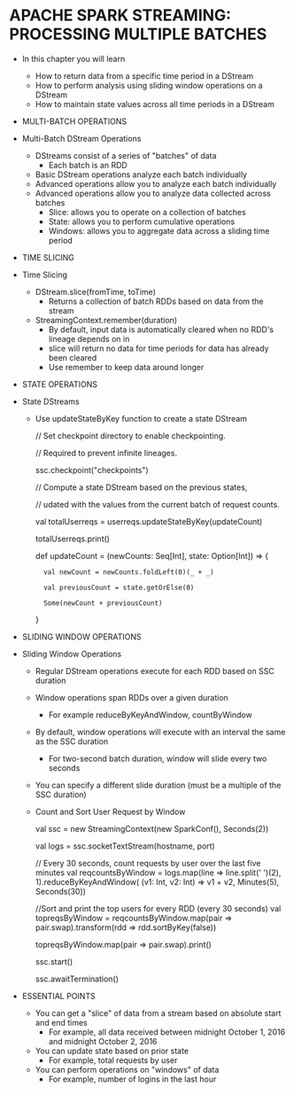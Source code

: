 # APACHE SPARK STREAMING: PROCESSING MULTIPLE BATCHES

* In this chapter you will learn

	- How to return data from a specific time period in a DStream
	- How to perform analysis using sliding window operations on a DStream
	- How to maintain state values across all time periods in a DStream

* MULTI-BATCH OPERATIONS

* Multi-Batch DStream Operations

	- DStreams consist of a series of "batches" of data
		- Each batch is an RDD
	- Basic DStream operations analyze each batch individually
	- Advanced operations allow you to analyze each batch individually
	- Advanced operations allow you to analyze data collected across batches
		- Slice: allows you to operate on a collection of batches
		- State: allows you to perform cumulative operations
		- Windows: allows you to aggregate data across a sliding time period

* TIME SLICING

* Time Slicing
	
	- DStream.slice(fromTime, toTime)
		- Returns a collection of batch RDDs based on data from the stream
	- StreamingContext.remember(duration)
		- By default, input data is automatically cleared when no RDD's lineage depends on in
		- slice will return no data for time periods for data has already been cleared
		- Use remember to keep data around longer

* STATE OPERATIONS

* State DStreams

	- Use updateStateByKey function to create a state DStream
	
		// Set checkpoint directory to enable checkpointing.
		
		// Required to prevent infinite lineages.
		
		
		ssc.checkpoint("checkpoints") 

		// Compute a state DStream based on the previous states,
		
		// udated with the values from the current batch of request counts.
		
		val totalUserreqs = userreqs.updateStateByKey(updateCount)
		
		totalUserreqs.print()

		def updateCount = (newCounts: Seq[Int], state: Option[Int]) => {
		
			val newCount = newCounts.foldLeft(0)(_ + _)
			
			val previousCount = state.getOrElse(0)
			
			Some(newCount + previousCount)
		}
		

* SLIDING WINDOW OPERATIONS

* Sliding Window Operations

	- Regular DStream operations execute for each RDD based on SSC duration
	- Window operations span RDDs over a given duration
		- For example reduceByKeyAndWindow, countByWindow

	- By default, window operations will execute with an interval the same as the SSC duration
		- For two-second batch duration, window will slide every two seconds

	- You can specify a different slide duration (must be a multiple of the SSC duration)

	- Count and Sort User Request by Window


		val ssc = new StreamingContext(new SparkConf(), Seconds(2))
		
		val logs = ssc.socketTextStream(hostname, port)
		
		// Every 30 seconds, count requests by user over the last five minutes
		val reqcountsByWindow = logs.map(line => line.split(' ')(2), 1).reduceByKeyAndWindow( (v1: Int, v2: Int) => v1 + v2, Minutes(5), Seconds(30))

		//Sort and print the top users for every RDD (every 30 seconds)
		val topreqsByWindow = reqcountsByWindow.map(pair => pair.swap).transform(rdd => rdd.sortByKey(false))
		
		topreqsByWindow.map(pair => pair.swap).print()

		ssc.start()
		
		ssc.awaitTermination()
		

* ESSENTIAL POINTS

	- You can get a "slice" of data from a stream based on absolute start and end times
		- For example, all data received between midnight October 1, 2016 and midnight October 2, 2016
	- You can update state based on prior state
		- For example, total requests by user
	- You can perform operations on "windows" of data
		- For example, number of logins in the last hour		

